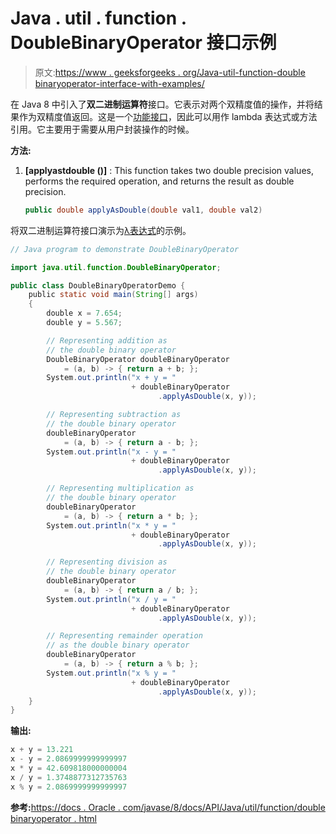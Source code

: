 # Java . util . function . DoubleBinaryOperator 接口示例

> 原文:[https://www . geeksforgeeks . org/Java-util-function-double binaryoperator-interface-with-examples/](https://www.geeksforgeeks.org/java-util-function-doublebinaryoperator-interface-with-examples/)

在 Java 8 中引入了**双二进制运算符**接口。它表示对两个双精度值的操作，并将结果作为双精度值返回。这是一个[功能接口](https://www.geeksforgeeks.org/functional-interfaces-java/)，因此可以用作 lambda 表达式或方法引用。它主要用于需要从用户封装操作的时候。

**方法:**

1.  **[applyastdouble ()]** : This function takes two double precision values, performs the required operation, and returns the result as double precision.

    ```java
    public double applyAsDouble(double val1, double val2)

    ```

将双二进制运算符接口演示为[λ表达式](https://www.geeksforgeeks.org/lambda-expressions-java-8/)的示例。

```java
// Java program to demonstrate DoubleBinaryOperator

import java.util.function.DoubleBinaryOperator;

public class DoubleBinaryOperatorDemo {
    public static void main(String[] args)
    {
        double x = 7.654;
        double y = 5.567;

        // Representing addition as
        // the double binary operator
        DoubleBinaryOperator doubleBinaryOperator
            = (a, b) -> { return a + b; };
        System.out.println("x + y = "
                           + doubleBinaryOperator
                                 .applyAsDouble(x, y));

        // Representing subtraction as
        // the double binary operator
        doubleBinaryOperator
            = (a, b) -> { return a - b; };
        System.out.println("x - y = "
                           + doubleBinaryOperator
                                 .applyAsDouble(x, y));

        // Representing multiplication as
        // the double binary operator
        doubleBinaryOperator
            = (a, b) -> { return a * b; };
        System.out.println("x * y = "
                           + doubleBinaryOperator
                                 .applyAsDouble(x, y));

        // Representing division as
        // the double binary operator
        doubleBinaryOperator
            = (a, b) -> { return a / b; };
        System.out.println("x / y = "
                           + doubleBinaryOperator
                                 .applyAsDouble(x, y));

        // Representing remainder operation
        // as the double binary operator
        doubleBinaryOperator
            = (a, b) -> { return a % b; };
        System.out.println("x % y = "
                           + doubleBinaryOperator
                                 .applyAsDouble(x, y));
    }
}
```

**输出:**

```java
x + y = 13.221
x - y = 2.0869999999999997
x * y = 42.609818000000004
x / y = 1.3748877312735763
x % y = 2.0869999999999997

```

**参考:**[https://docs . Oracle . com/javase/8/docs/API/Java/util/function/double binaryoperator . html](https://docs.oracle.com/javase/8/docs/api/java/util/function/DoubleBinaryOperator.html)